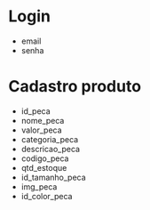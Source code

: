 # Login
- email
- senha

# Cadastro produto

- id_peca
- nome_peca
- valor_peca
- categoria_peca
- descricao_peca
- codigo_peca
- qtd_estoque
- id_tamanho_peca
- img_peca
- id_color_peca